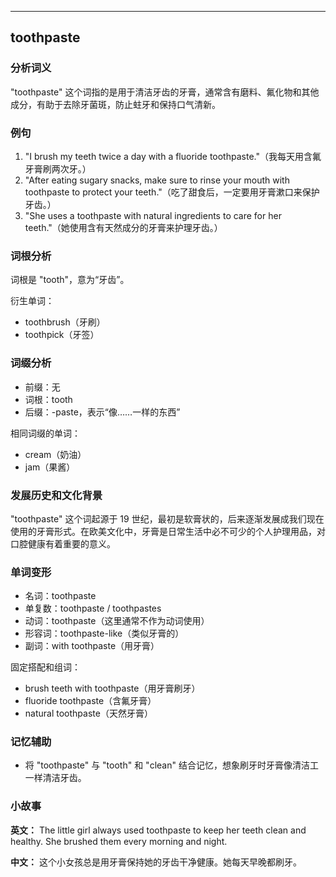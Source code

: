 
---------------
## toothpaste
### 分析词义
"toothpaste" 这个词指的是用于清洁牙齿的牙膏，通常含有磨料、氟化物和其他成分，有助于去除牙菌斑，防止蛀牙和保持口气清新。

### 例句
1. "I brush my teeth twice a day with a fluoride toothpaste."（我每天用含氟牙膏刷两次牙。）
2. "After eating sugary snacks, make sure to rinse your mouth with toothpaste to protect your teeth."（吃了甜食后，一定要用牙膏漱口来保护牙齿。）
3. "She uses a toothpaste with natural ingredients to care for her teeth."（她使用含有天然成分的牙膏来护理牙齿。）

### 词根分析
词根是 "tooth"，意为“牙齿”。

衍生单词：
- toothbrush（牙刷）
- toothpick（牙签）

### 词缀分析
- 前缀：无
- 词根：tooth
- 后缀：-paste，表示“像……一样的东西”

相同词缀的单词：
- cream（奶油）
- jam（果酱）

### 发展历史和文化背景
"toothpaste" 这个词起源于 19 世纪，最初是软膏状的，后来逐渐发展成我们现在使用的牙膏形式。在欧美文化中，牙膏是日常生活中必不可少的个人护理用品，对口腔健康有着重要的意义。

### 单词变形
- 名词：toothpaste
- 单复数：toothpaste / toothpastes
- 动词：toothpaste（这里通常不作为动词使用）
- 形容词：toothpaste-like（类似牙膏的）
- 副词：with toothpaste（用牙膏）

固定搭配和组词：
- brush teeth with toothpaste（用牙膏刷牙）
- fluoride toothpaste（含氟牙膏）
- natural toothpaste（天然牙膏）

### 记忆辅助
- 将 "toothpaste" 与 "tooth" 和 "clean" 结合记忆，想象刷牙时牙膏像清洁工一样清洁牙齿。

### 小故事
**英文：**
The little girl always used toothpaste to keep her teeth clean and healthy. She brushed them every morning and night.

**中文：**
这个小女孩总是用牙膏保持她的牙齿干净健康。她每天早晚都刷牙。

